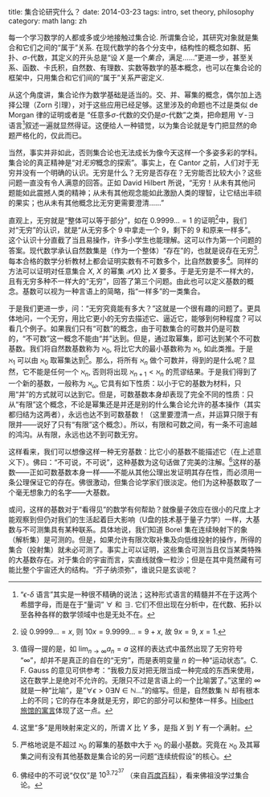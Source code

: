 title: 集合论研究什么？
date: 2014-03-23
tags: intro, set theory, philosophy
category: math
lang: zh

每一个学习数学的人都或多或少地接触过集合论.  所谓集合论，其研究对象就是集合和它们之间的“属于”关系.  在现代数学的各个分支中，结构性的概念如群、拓扑、$\sigma$-代数，其定义的开头总是“设 $X$ 是一个*集合*，满足……”更进一步，甚至关系、函数、卡氏积，自然数、有理数、实数等数学的基本概念，也可以在集合论的框架中，只用集合和它们间的“属于”关系严密定义.

从这个角度讲，集合论作为数学基础是适当的。交、并、幂集的概念，偶尔加上选择公理（Zorn 引理），对于这些应用已经足够。这里涉及的命题也不过是类似 de Morgan 律的证明或者是 “任意多$\sigma$-代数的交仍是$\sigma$-代数”之类，把命题用 $\forall$-$\exists$ 语言[^forall-exists]叙述一遍就显然得证。这便给人一种错觉，以为集合论就是专门把显然的命题严格化的，仅此而已。

当然，事实并非如此，否则集合论也无法成长为像今天这样一个多姿多彩的学科。集合论的真正精神是“对*无穷*概念的探索”。事实上，在 Cantor 之前，人们对于无穷并没有一个明确的认识。无穷是什么？无穷是否存在？无穷能否比较大小？这些问题一直没有令人满意的回答。正如 David Hilbert 所说，“无穷！从未有其他问题能如此震撼人类的精神；从未有其他观念能如此激励人类的理智，让它结出丰硕的果实；也从未有其他概念比无穷更需要澄清……”

直观上，无穷就是“整体可以等于部分”，如在 $0.9999\ldots = 1$ 的证明[^infinite-series]中，我们对“无穷”的认识，就是“从无穷多个 9 中拿走一个 9，剩下的 9 和原来一样多”。这个认识十分直截了当且易操作，许多小学生也能理解。这可以作为第一个问题的答案。现代数学承认自然数集是（作为一个整体）“存在”的，也就是说存在无穷[^real-infinity].  每本合格的数学分析教材上都会证明实数有不可数多个，比自然数要多[^potential]。同样的方法可以证明对任意集合 $X$, $X$ 的幂集 $\mathcal P(X)$ 比 $X$ 要多。于是无穷是不一样大的，且有无穷多种不一样大的“无穷”，回答了第三个问题。由此也可以定义基数的概念。基数可以视为一种言语上的简略，指“一样多”的一类集合。

于是我们更进一步，问：“无穷究竟能有多大？”这就是一个很有趣的问题了。更具体地问，一个无穷，用比它更小的无穷去描述它、逼近它，能够到何种程度？可以看几个例子。如果我们只有“可数”的概念，由于可数集合的可数并仍是可数的，“不可数”这一概念不能由“并”达到。但是，通过取幂集，即可达到某个不可数基数。我们将自然数基数称为 $\aleph_0$, 将比它大的最小基数称为 $\aleph_1$, 如此类推。于是 $\aleph_1$ 可以由 $\aleph_0$ 取幂集达到[^aleph1]。那么，将所有 $\aleph_n$ 做个可数并，得到的是什么呢？显然，它不能是任何一个 $\aleph_n$, 否则将出现 $\aleph_{n+1} < \aleph_n$ 的荒谬结果。于是我们得到了一个新的基数，一般称为 $\aleph_\omega$, 它具有如下性质：以小于它的基数为材料，只用“并”的方式就可以达到它。但是，可数基数本身却表现了完全不同的性质：只从“有限”这个概念，不论是幂集还是并还是别的什么集合论允许的基本操作（其实都归结为这两者），永远也达不到可数基数！（这里要澄清一点，并运算只限于有限并——说好了只有“有限”这个概念）。所以，有限和可数之间，有一条不可逾越的鸿沟。从有限，永远也达不到可数无穷。

这样看来，我们可以想像这样一种无穷基数：比它小的基数不能描述它（在上述意义下）。佛曰：“不可说，不可说”，这种基数为这句话做了完美的注解。[^indescribable]这样的基数——正如可数基数本身一样——不能从其他公理出发证明其存在性，而必须用一条公理保证它的存在。佛很激动，但集合论学家们很淡定。他们为这种基数取了一个毫无想象力的名字——大基数。

或问，这样的基数对于“看得见”的数学有何帮助？就像量子效应在很小的尺度上才能观察到但仍对我们的生活起着巨大影响（U盘的技术基于量子力学）一样，大基数与不可测集具有某种联系。具体地说，我们知道 Borel 集在连续映射下的象（解析集）是可测的。但是，如果允许有限次取补集及向低维投射的操作，所得的集合（投射集）就未必可测了。事实上可以证明，这些集合可测当且仅当某类特殊的大基数存在。对于集合的宇宙而言，实直线就像一粒沙；但是在其中竟然藏有可能比整个宇宙还大的结构。“芥子纳须弥”，谁说只是玄谈呢？

[^forall-exists]: “$\epsilon$-$\delta$ 语言”其实是一种很不精确的说法；这种形式语言的精髓并不在于这两个希腊字母，而是在于“量词” $\forall$ 和 $\exists$.  它们不但出现在分析中，在代数、拓扑以至各种各样的数学领域中也是无处不在。

[^infinite-series]: 设 $0.9999\ldots = x$, 则 $10x = 9.9999\ldots = 9 + x$, 故 $9x = 9$, $x = 1$.

[^real-infinity]: 值得一提的是，如 $\displaystyle\lim_{n \to \infty} a_n = a$ 这样的表达式中虽然出现了无穷符号 “$\infty$”，却并不是真正的自在的“无穷”，而是表明变量 $n$ 的一种“运动状态”。C. F. Gauss 的意见可供参考：“我极力反对把无限当成一种完成的东西来使用，这在数学上是绝对不允许的。无限只不过是言语上的一个比喻罢了。”这里的 $\infty$ 就是一种“比喻”，是“$\forall \epsilon > 0 \exists N \in \mathbb N \ldots$”的缩写。但是，自然数集 $\mathbb N$ 却有根本上的不同；它的存在本身就是无穷，即它的部分可以和整体一样多。[Hilbert 旅馆的寓言](https://en.wikipedia.org/wiki/Hilbert%27s_paradox_of_the_Grand_Hotel)体现了这一点。

[^potential]: 这里“多”是用映射来定义的，所谓 $X$ 比 $Y$ 多，是指 $X$ 到 $Y$ 有一个满射。

[^aleph1]: 严格地说是不超过 $\aleph_0$ 的幂集的基数中大于 $\aleph_0$ 的最小基数。究竟在 $\aleph_0$ 及其幂集之间有没有其他基数是集合论的另一问题“连续统假设”的核心。

[^indescribable]: 佛经中的不可说“仅仅”是 $10^{3.72^{37}}$ （来自[百度百科](http://baike.baidu.com/view/1357952.htm)），看来佛祖没学过集合论。
